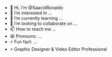 - 👋 Hi, I’m @SaacidRonaldo
- 👀 I’m interested in ...
- 🌱 I’m currently learning ...
- 💞️ I’m looking to collaborate on ...
- 📫 How to reach me ...
- 😄 Pronouns: ...
- ⚡ Fun fact: ...
- ⚡ Graphic Designer & Video Editor Professional
<!---
SaacidRonaldo/SaacidRonaldo is a ✨ special ✨ repository because its `README.md` (this file) appears on your GitHub profile.
You can click the Preview link to take a look at your changes.
--->
